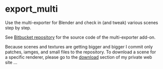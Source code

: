 export_multi
============

Use the multi-exporter for Blender and check in (and tweak) various
scenes step by step.

See [Bitbucket
repository](https://bitbucket.org/wahn/blender-add-ons/wiki/Home) for
the source code of the multi-exporter add-on.

Because scenes and textures are getting bigger and bigger I commit
only patches, iamges, and small files to the repository. To download a
scene for a specific renderer, please go to the
[download](https://www.janwalter.org/download) section of my private
web site ...

